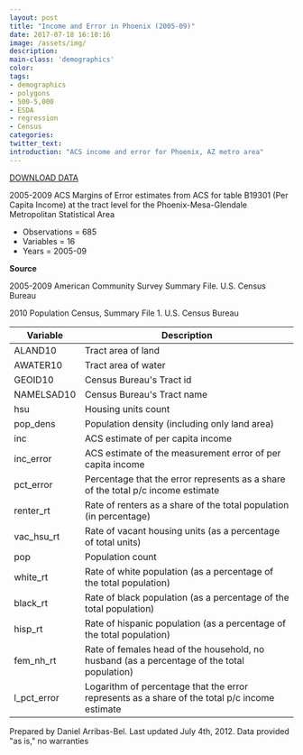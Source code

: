 ```yaml
---
layout: post
title: "Income and Error in Phoenix (2005-09)"
date: 2017-07-18 16:10:16
image: /assets/img/
description:
main-class: 'demographics'
color:
tags:
- demographics
- polygons
- 500-5,000
- ESDA
- regression
- Census
categories:
twitter_text:
introduction: "ACS income and error for Phoenix, AZ metro area"
---
```


<script>
var map = L.map('map');
L.tileLayer('https://api.tiles.mapbox.com/v4/{id}/{z}/{x}/{y}.png?access_token=pk.eyJ1IjoibWFwYm94IiwiYSI6ImNpejY4NXVycTA2emYycXBndHRqcmZ3N3gifQ.rJcFIG214AriISLbB6B5aw', { <!--this is the URL for the Nepal Geojson-->
maxZoom: 18,
attribution: 'Map data &copy; <a href="http://openstreetmap.org">OpenStreetMap</a> contributors, ' +
'<a href="http://creativecommons.org/licenses/by-sa/2.0/">CC-BY-SA</a>, ' +
'Imagery © <a href="http://mapbox.com">Mapbox</a>',
id: 'mapbox.light'
}).addTo(map);

map.scrollWheelZoom.disable();
map.touchZoom.disable();
var enableMapInteraction = function () {
map.scrollWheelZoom.enable();
map.touchZoom.enable();
}
$('#map').on('click touch', enableMapInteraction);
$('#map').on('mouseout', function(){ map.scrollWheelZoom.disable();});

var smallIcon = L.icon({
iconUrl: 'http://www.hckrecruitment.nic.in/images/blue.png',
iconSize: [16, 16], // size of the icon
});

function onEachFeature(feature, layer) {
//console.log(feature);
var txt = "";
for (var fname in feature.properties) {
txt += fname;
txt += " : ";
txt += feature.properties[fname];
txt += "<br/>";
}
layer.bindPopup(txt);
}


// load GeoJSON from an external file
// load GeoJSON from an external file
$.getJSON("../data/phx.geojson",function(data){
// add GeoJSON layer to the map once the file is loaded
var json = L.geoJson(data, {
pointToLayer: function(feature, latlng) {

return L.marker(latlng, {
icon: smallIcon
});
},
onEachFeature: onEachFeature
});
json.addTo(map);
map.fitBounds(json.getBounds());
});

</script>

[DOWNLOAD DATA](../data/phx2.zip)


2005-2009 ACS Margins of Error estimates from ACS for table B19301 (Per Capita Income) at the tract level for the Phoenix-Mesa-Glendale Metropolitan Statistical Area 


* Observations = 685
* Variables = 16
* Years = 2005-09

**Source**

2005-2009 American Community Survey Summary File. U.S. Census Bureau

2010 Population Census, Summary File 1. U.S. Census Bureau



| **Variable**                         | **Description**                      |
|--|--|
| ALAND10                              | Tract area of land                   |
| AWATER10                             | Tract area of water                  |
| GEOID10                              | Census Bureau's Tract id             |
| NAMELSAD10                           | Census Bureau's Tract name           |
| hsu                                  | Housing units count                  |
| pop\_dens                            | Population density (including only    land area)                           |
| inc                                  | ACS estimate of per capita income    |
| inc\_error                           | ACS estimate of the measurement      error of per capita income           |
| pct\_error                           | Percentage that the error represents as a share of the total p/c income    estimate                             |
| renter\_rt                           | Rate of renters as a share of the    total population (in percentage)     |
| vac\_hsu\_rt                         | Rate of vacant housing units (as a   percentage of total units)           |
| pop                                  | Population count                     |
| white\_rt                            | Rate of white population (as a       percentage of the total population)  |
| black\_rt                            | Rate of black population (as a       percentage of the total population)  |
| hisp\_rt                             | Rate of hispanic population (as a    percentage of the total population)  |
| fem\_nh\_rt                          | Rate of females head of the           household, no husband (as a           percentage of the total population)  |
| l\_pct\_error                        | Logarithm of percentage that the      error represents as a share of the   total p/c income estimate            |


Prepared by Daniel Arribas-Bel. Last updated July 4th, 2012. Data provided "as is," no warranties
